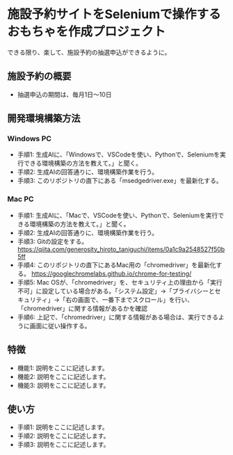 # 施設予約サイトをSeleniumで操作するおもちゃを作成プロジェクト
できる限り、楽して、施設予約の抽選申込ができるように。

## 施設予約の概要
*   抽選申込の期間は、毎月1日～10日

## 開発環境構築方法

### Windows PC
*   手順1: 生成AIに、「Windowsで、VSCodeを使い、Pythonで、Seleniumを実行できる環境構築の方法を教えて。」と聞く。
*   手順2: 生成AIの回答通りに、環境構築作業を行う。
*   手順3: このリポジトリの直下にある「msedgedriver.exe」を最新化する。

### Mac PC
*   手順1: 生成AIに、「Macで、VSCodeを使い、Pythonで、Seleniumを実行できる環境構築の方法を教えて。」と聞く。
*   手順2: 生成AIの回答通りに、環境構築作業を行う。
*   手順3: Gitの設定をする。
    https://qiita.com/generosity_hiroto_taniguchi/items/0a1c9a2548527f50b5ff  
*   手順4: このリポジトリの直下にあるMac用の「chromedriver」を最新化する。
    https://googlechromelabs.github.io/chrome-for-testing/
*   手順5: Mac OSが、「chromedriver」を、セキュリティ上の理由から「実行不可」に設定している場合がある。「システム設定」→「プライバシーとセキュリティ」→「右の画面で、一番下までスクロール」を行い、「chromedriver」に関する情報があるかを確認
*   手順6: 上記で、「chromedriver」に関する情報がある場合は、実行できるように画面に従い操作する。

## 特徴
*   機能1: 説明をここに記述します。
*   機能2: 説明をここに記述します。
*   機能3: 説明をここに記述します。

## 使い方
*   手順1: 説明をここに記述します。
*   手順2: 説明をここに記述します。
*   手順3: 説明をここに記述します。

